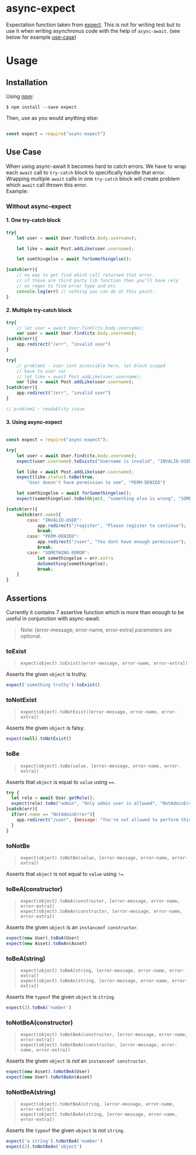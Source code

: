 # async-expect
Expectation function taken from [expect](https://github.com/mjackson/expect). 
This is not for writing test but to use it when writing asynchronus code with the help of `async-await`. (see below for example [use-case](https://github.com/sh4hidkh4n/async-expect#use-case))

# Usage

## Installation

Using [npm](https://www.npmjs.org/):

    $ npm install --save expect

Then, use as you would anything else:

```js

const expect = require("async-expect")

```

## Use Case
When using async-await it becomes hard to catch errors. We have to wrap each `await` call to `try-catch` block to specifically handle that error. Wrapping multiple `await` calls in one `try-catch` block will create problem which `await` call thrown this error.  
Example:
### Without async-expect
#### 1. One try-catch block
```js
try{ 
    let user = await User.find(ctx.body.username);

    let like = await Post.addLike(user.username);

    let somthingelse = await forSomethingelse();

}catch(err){
    // no way to get find which call returned that error.
    // if those are third party lib function then you'll have rely
    // on regex to find error type and etc
    console.log(err) // nothing you can do at this point.
}
```
#### 2. Multiple try-catch block

```js
try{
    // let user = await User.find(ctx.body.username);
    var user = await User.find(ctx.body.username);
}catch(err){
    app.redirect("/err", "invalid user")
}

try{
    // problem1 - user isnt accessible here. let block scoped
    // have to user var
    // let like = await Post.addLike(user.username);
    var like = await Post.addLike(user.username);
}catch(err){
    app.redirect("/err", "invalid user")
}

// problem2 - readablity issue

```

#### 3. Using async-expect

```js

const expect = require("async-expect");

try{ 
    let user = await User.find(ctx.body.username);
    expect(user.username).toExists("Username is invalid", "INVALID-USER")

    let like = await Post.addLike(user.username);
    expect(like.status).toBe(true, 
        "User doesn't have permission to see", "PERM-DENIED")

    let somthingelse = await forSomethingelse();
    expect(somethingelse).toBe(Object, "something else is wrong", "SOMETHING-ERROR", somethingelse)

}catch(err){
    switch(err.name){
        case: "INVALID-USER":
            app.redirect("/register", "Please register to continue");
            break;
        case: "PERM-DENIED":
            app.redirect("/user", "You dont have enough permission");
            break;
        case: "SOMETHING-ERROR":
            let somethingelse = err.extra
            doSomething(somethingelse);
            break;
    }
}

```

## Assertions

Currently it contains 7 assertive function which is more than enough to be useful in conjunction with async-await.
> Note: [error-message, error-name, error-extra] parameters are optional. 

### toExist

> `expect(object).toExist([error-message, error-name, error-extra])`

Asserts the given `object` is truthy.

```js
expect('something truthy').toExist()
```

### toNotExist

> `expect(object).toNotExist([error-message, error-name, error-extra])`

Asserts the given `object` is falsy.

```js
expect(null).toNotExist()
```

### toBe

> `expect(object).toBe(value, [error-message, error-name, error-extra])`

Asserts that `object` is equal to `value` using `==`.

```js
try { 
  let role = await User.getRole();
  expect(role).toBe("admin", "Only admin user is allowed", "NotAdminError");
}catch(err){
  if(err.name == "NotAdminError"){
    app.redirect("/user", {message: "You're not allowed to perform this operation"});
  }
}
```

### toNotBe

> `expect(object).toNotBe(value, [error-message, error-name, error-extra])`

Asserts that `object` is not equal to `value` using `!=`.

### toBeA(constructor)

> `expect(object).toBeA(constructor, [error-message, error-name, error-extra])`<br>
> `expect(object).toBeAn(constructor, [error-message, error-name, error-extra])`

Asserts the given `object` is an `instanceof constructor`.

```js
expect(new User).toBeA(User)
expect(new Asset).toBeAn(Asset)
```

### toBeA(string)

> `expect(object).toBeA(string, [error-message, error-name, error-extra])`<br>
> `expect(object).toBeAn(string, [error-message, error-name, error-extra])`

Asserts the `typeof` the given `object` is `string`.

```js
expect(2).toBeA('number')
```

### toNotBeA(constructor)

> `expect(object).toNotBeA(constructor, [error-message, error-name, error-extra])`<br>
> `expect(object).toNotBeAn(constructor, [error-message, error-name, error-extra])`

Asserts the given `object` is *not* an `instanceof constructor`.

```js
expect(new Asset).toNotBeA(User)
expect(new User).toNotBeAn(Asset)
```

### toNotBeA(string)

> `expect(object).toNotBeA(string, [error-message, error-name, error-extra])`<br>
> `expect(object).toNotBeAn(string, [error-message, error-name, error-extra])`

Asserts the `typeof` the given `object` is *not* `string`.

```js
expect('a string').toNotBeA('number')
expect(2).toNotBeAn('object')
```
